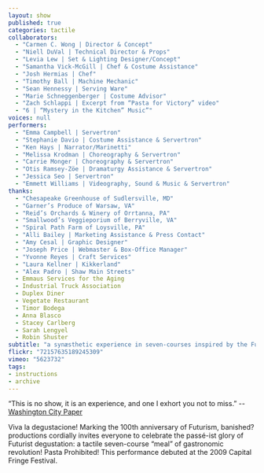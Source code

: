 ```yaml
---
layout: show
published: true
categories: tactile
collaborators: 
  - "Carmen C. Wong | Director & Concept"
  - "Niell DuVal | Technical Director & Props"
  - "Levia Lew | Set & Lighting Designer/Concept"
  - "Samantha Vick-McGill | Chef & Costume Assistance"
  - "Josh Hermias | Chef"
  - "Timothy Ball | Machine Mechanic"
  - "Sean Hennessy | Serving Ware"
  - "Marie Schneggenberger | Costume Advisor"
  - "Zach Schlappi | Excerpt from “Pasta for Victory” video"
  - "6 | “Mystery in the Kitchen” Music”"
voices: null
performers: 
  - "Emma Campbell | Servertron"
  - "Stephanie Davio | Costume Assistance & Servertron"
  - "Ken Hays | Narrator/Marinetti"
  - "Melissa Krodman | Choreography & Servertron"
  - "Carrie Monger | Choreography & Servertron"
  - "Otis Ramsey-Zöe | Dramaturgy Assistance & Servertron"
  - "Jessica Seo | Servertron"
  - "Emmett Williams | Videography, Sound & Music & Servertron"
thanks: 
  - "Chesapeake Greenhouse of Sudlersville, MD"
  - "Garner’s Produce of Warsaw, VA"
  - "Reid’s Orchards & Winery of Orrtanna, PA"
  - "Smallwood’s Veggieporium of Berryville, VA"
  - "Spiral Path Farm of Loysville, PA"
  - "Alli Bailey | Marketing Assistance & Press Contact"
  - "Amy Cesal | Graphic Designer"
  - "Joseph Price | Webmaster & Box-Office Manager"
  - "Yvonne Reyes | Craft Services"
  - "Laura Kellner | Kikkerland"
  - "Alex Padro | Shaw Main Streets"
  - Emmaus Services for the Aging
  - Industrial Truck Association
  - Duplex Diner
  - Vegetate Restaurant
  - Timor Bodega
  - Anna Blasco
  - Stacey Carlberg
  - Sarah Lengyel
  - Robin Shuster
subtitle: "a synæsthetic experience in seven-courses inspired by the Futurists"
flickr: "72157635189245309"
vimeo: "5623732"
tags:
- instructions
- archive
---
```


“This is no show, it is an experience, and one I exhort you not to miss.” -- [Washington City Paper](http://www.washingtoncitypaper.com/blogs/fringe/2009/07/13/hip-shot-a-tactile-dinner/)

Viva la degustacione!  Marking the 100th anniversary of Futurism, banished? productions cordially invites everyone to celebrate the passé-ist glory of Futurist degustation: a tactile seven-course “meal” of gastronomic revolution! Pasta Prohibited! This performance debuted at the 2009 Capital Fringe Festival.